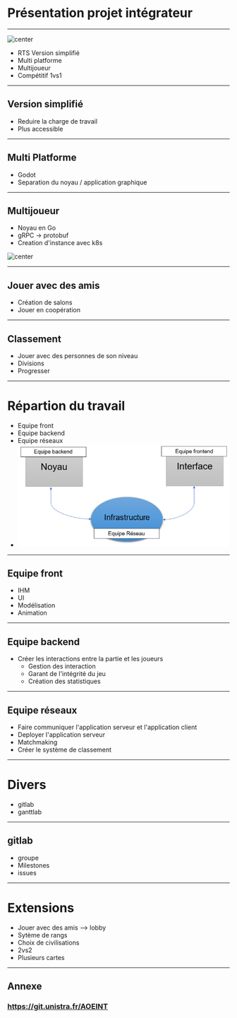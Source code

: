 <!-- $theme: gaia -->

<!-- $size: 16:9 -->
# Présentation projet intégrateur

---

![center](https://upload.wikimedia.org/wikipedia/commons/c/cf/Aoe_fuchs.png)

- RTS Version simplifié
- Multi platforme
- Multijoueur
- Compétitif 1vs1

---

## Version simplifié

- Reduire la charge de travail
- Plus accessible

---

## Multi Platforme

- Godot
- Separation du noyau / application graphique

---

## Multijoueur

- Noyau en Go
- gRPC -> protobuf
- Creation d'instance avec k8s

![center](https://grpc.io/img/landing-2.svg)

---

## Jouer avec des amis

- Création de salons
- Jouer en coopération

---

## Classement

- Jouer avec des personnes de son niveau
- Divisions
- Progresser 

---

# Répartion du travail

- Equipe front
- Equipe backend
- Equipe réseaux
- ![center](graph.png)

---

## Equipe front

- IHM
- UI
- Modélisation
- Animation

---

## Equipe backend

- Créer les interactions entre la partie et les joueurs
	* Gestion des interaction
	* Garant de l'intégrité du jeu
	* Création des statistiques

---

## Equipe réseaux

- Faire communiquer l'application serveur et l'application client
- Deployer l'application serveur
- Matchmaking
- Créer le système de classement

---

# Divers

- gitlab
- ganttlab

---

## gitlab

- groupe
- Milestones
- issues

---

# Extensions

- Jouer avec des amis --> lobby
- Sytème de rangs
- Choix de civilisations
- 2vs2
- Plusieurs cartes

---

## Annexe

### https://git.unistra.fr/AOEINT
